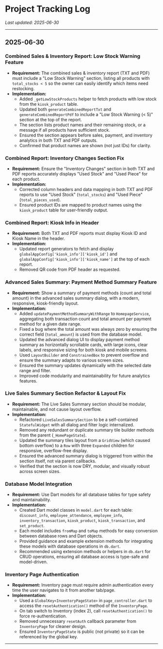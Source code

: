 # Project Tracking Log

_Last updated: 2025-06-30_

---

## 2025-06-30

### Combined Sales & Inventory Report: Low Stock Warning Feature
- **Requirement:** The combined sales & inventory report (TXT and PDF) must include a "Low Stock Warning" section, listing all products with `total_stocks < 5` so the owner can easily identify which items need restocking.
- **Implementation:**
  - Added `_getLowStockProducts` helper to fetch products with low stock from the `kiosk_product` table.
  - Updated both `generateCombinedReportTxt` and `generateCombinedReportPdf` to include a "Low Stock Warning (< 5)" section at the top of the report.
  - The section lists product names and their remaining stock, or a message if all products have sufficient stock.
  - Ensured the section appears before sales, payment, and inventory analytics in both TXT and PDF outputs.
  - Confirmed that product names are shown (not just IDs) for clarity.

### Combined Report: Inventory Changes Section Fix
- **Requirement:** Ensure the "Inventory Changes" section in both TXT and PDF reports accurately displays "Used Stock" and "Used Piece" for each product.
- **Implementation:**
  - Corrected column headers and data mapping in both TXT and PDF reports to use "Used Stock" (`total_stocks`) and "Used Piece" (`total_pieces_used`).
  - Ensured product IDs are mapped to product names using the `kiosk_product` table for user-friendly output.

### Combined Report: Kiosk Info in Header
- **Requirement:** Both TXT and PDF reports must display Kiosk ID and Kiosk Name in the header.
- **Implementation:**
  - Updated report generators to fetch and display `globalAppConfig['kiosk_info']['kiosk_id']` and `globalAppConfig['kiosk_info']['kiosk_name']` at the top of each report.
  - Removed QR code from PDF header as requested.

### Advanced Sales Summary: Payment Method Summary Feature
- **Requirement:** Show a summary of payment methods (count and total amount) in the advanced sales summary dialog, with a modern, responsive, kiosk-friendly layout.
- **Implementation:**
  - Added `updatePaymentMethodSummaryWithRange` to `HomepageService`, aggregating both transaction count and total amount per payment method for a given date range.
  - Fixed a bug where the total amount was always zero by ensuring the correct field (`total_amount`) is used from the database model.
  - Updated the advanced dialog UI to display payment method summary as horizontally scrollable cards, with large icons, clear labels, and responsive sizing for both kiosk and mobile screens.
  - Used `LayoutBuilder` and `ConstrainedBox` to prevent overflow and ensure the summary adapts to various screen sizes.
  - Ensured the summary updates dynamically with the selected date range and filter.
  - Improved code modularity and maintainability for future analytics features.

### Live Sales Summary Section Refactor & Layout Fix
- **Requirement:** The Live Sales Summary section should be modular, maintainable, and not cause layout overflow.
- **Implementation:**
  - Refactored `LiveSalesSummarySection` to be a self-contained `StatefulWidget` with all dialog and filter logic internalized.
  - Removed any redundant or duplicate summary tile builder methods from the parent (`_HomePageState`).
  - Updated the summary tiles layout from a `GridView` (which caused bottom overflow) to a `Row` with three `Expanded` children for responsive, overflow-free display.
  - Ensured the advanced summary dialog is triggered from within the section itself, not via parent callbacks.
  - Verified that the section is now DRY, modular, and visually robust across screen sizes.

### Database Model Integration
- **Requirement:** Use Dart models for all database tables for type safety and maintainability.
- **Implementation:**
  - Created Dart model classes in `model.dart` for each table: `discount_info`, `employee_attendance`, `employee_info`, `inventory_transaction`, `kiosk_product`, `kiosk_transaction`, and `set_product`.
  - Each model includes `fromMap` and `toMap` methods for easy conversion between database rows and Dart objects.
  - Provided guidance and example extension methods for integrating these models with database operations in `db.dart`.
  - Recommended using extension methods or helpers in `db.dart` for CRUD operations, ensuring all database access is type-safe and model-driven.

### Inventory Page Authentication
- **Requirement:** Inventory page must require admin authentication every time the user navigates to it from another tab/page.
- **Implementation:**
  - Used a `GlobalKey<InventoryPageState>` in `page_controller.dart` to access the `resetAuthentication()` method of the `InventoryPage`.
  - On tab switch to Inventory (index 2), call `resetAuthentication()` to force re-authentication.
  - Removed unnecessary `resetAuth` callback parameter from `InventoryPage` for cleaner design.
  - Ensured `InventoryPageState` is public (not private) so it can be referenced by the global key.

---
